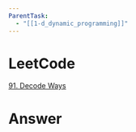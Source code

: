 ```yaml
---
ParentTask:
  - "[[1-d_dynamic_programming]]"
---
```


# LeetCode
[91. Decode Ways](https://leetcode.com/problems/decode-ways/)

# Answer
```Cpp
``` 